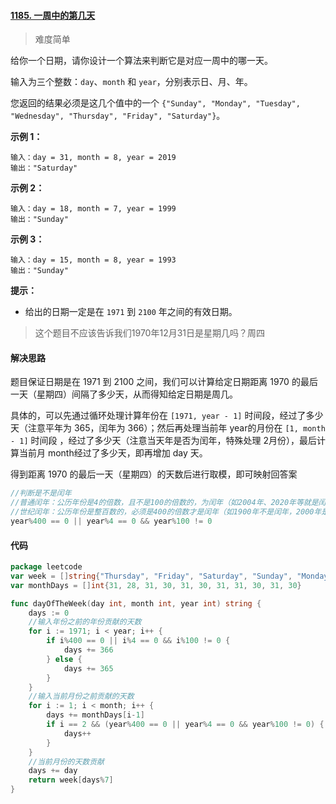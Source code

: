 #### [1185. 一周中的第几天](https://leetcode-cn.com/problems/day-of-the-week/)

> 难度简单

给你一个日期，请你设计一个算法来判断它是对应一周中的哪一天。

输入为三个整数：`day`、`month` 和 `year`，分别表示日、月、年。

您返回的结果必须是这几个值中的一个 `{"Sunday", "Monday", "Tuesday", "Wednesday", "Thursday", "Friday", "Saturday"}`。

 **示例 1：**

```
输入：day = 31, month = 8, year = 2019
输出："Saturday"
```

**示例 2：**

```
输入：day = 18, month = 7, year = 1999
输出："Sunday"
```

**示例 3：**

```
输入：day = 15, month = 8, year = 1993
输出："Sunday"
```

**提示：**

- 给出的日期一定是在 `1971` 到 `2100` 年之间的有效日期。

> 这个题目不应该告诉我们1970年12月31日是星期几吗？周四

#### 解决思路

题目保证日期是在 1971 到 2100 之间，我们可以计算给定日期距离 1970 的最后一天（星期四）间隔了多少天，从而得知给定日期是周几。

具体的，可以先通过循环处理计算年份在 `[1971, year - 1]` 时间段，经过了多少天（注意平年为 365，闰年为 366）；然后再处理当前年 year的月份在 `[1, month - 1]` 时间段 ，经过了多少天（注意当天年是否为闰年，特殊处理 2月份），最后计算当前月 month经过了多少天，即再增加 day 天。

得到距离 1970 的最后一天（星期四）的天数后进行取模，即可映射回答案

```go
//判断是不是闰年
//普通闰年：公历年份是4的倍数，且不是100的倍数的，为闰年（如2004年、2020年等就是闰年）。
//世纪闰年：公历年份是整百数的，必须是400的倍数才是闰年（如1900年不是闰年，2000年是闰年）。
year%400 == 0 || year%4 == 0 && year%100 != 0
```

#### 代码

```go
package leetcode
var week = []string{"Thursday", "Friday", "Saturday", "Sunday", "Monday", "Tuesday", "Wednesday"}
var monthDays = []int{31, 28, 31, 30, 31, 30, 31, 31, 30, 31, 30}

func dayOfTheWeek(day int, month int, year int) string {
	days := 0
	//输入年份之前的年份贡献的天数
	for i := 1971; i < year; i++ {
		if i%400 == 0 || i%4 == 0 && i%100 != 0 {
			days += 366
		} else {
			days += 365
		}
	}
	//输入当前月份之前贡献的天数
	for i := 1; i < month; i++ {
		days += monthDays[i-1]
		if i == 2 && (year%400 == 0 || year%4 == 0 && year%100 != 0) {
			days++
		}
	}
	//当前月份的天数贡献
	days += day
	return week[days%7]
}
```

